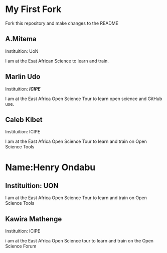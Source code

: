 # My First Fork

Fork this repository and make changes to the README


## A.Mitema

Instituition: UoN

I am at the Esat African Science to learn and train.


## Marlin Udo

Instituition: __*ICIPE*__

I am at the East Africa Open Science Tour to learn open science and GitHub use.


## Caleb Kibet

Instituition: ICIPE

I am at the East Africa Open Science Tour to learn and train on Open Science Tools


# Name:Henry Ondabu

## Instituition: UON

I am at the East Africa Open Science Tour to learn and train on Open Science Tools


## Kawira Mathenge

Instituition: ICIPE

i am at the East Africa Open Science tour to learn and train on the Open Science Forum
